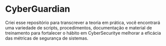 # CyberGuardian
Criei esse repositório para transcrever a teoria em prática, você encontrará uma variedade de scripts, procedimentos, documentação e material de treinamento para fortalecer o hábito em CyberSecuritye melhorar a eficácia das métricas de segurança de sistemas.
